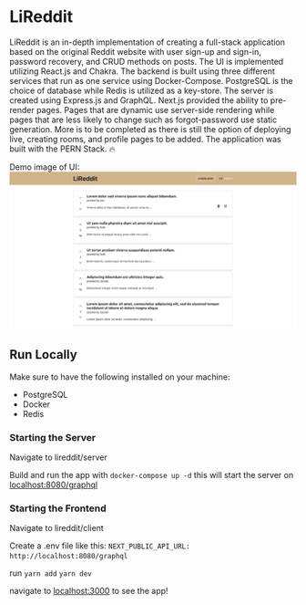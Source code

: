 # LiReddit

LiReddit is an in-depth implementation of creating a full-stack application based on the original Reddit website with user sign-up and sign-in, password recovery, and CRUD methods on posts. The UI is implemented utilizing React.js and Chakra. The backend is built using three different services that run as one service using Docker-Compose. PostgreSQL is the choice of database while Redis is utilized as a key-store. The server is created using Express.js and GraphQL. Next.js provided the ability to pre-render pages. Pages that are dynamic use server-side rendering while pages that are less likely to change such as forgot-password use static generation. More is to be completed as there is still the option of deploying live, creating rooms, and profile pages to be added. The application was built with the PERN Stack. 🔥

Demo image of UI:
![lireddit-ui](/client/src/assets/screenshotForLireddit.png)

## Run Locally

Make sure to have the following installed on your machine:

- PostgreSQL
- Docker
- Redis

### Starting the Server

Navigate to lireddit/server

Build and run the app with
`docker-compose up -d`
this will start the server on [localhost:8080/graphql](http://localhost:8080/graphql)

### Starting the Frontend

Navigate to lireddit/client

Create a .env file like this:
`NEXT_PUBLIC_API_URL: http://localhost:8080/graphql`

run
`yarn add`
`yarn dev`

navigate to [localhost:3000](http://localhost:3000) to see the app!
